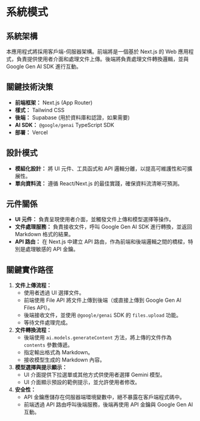 # 系統模式

## 系統架構

本應用程式將採用客戶端-伺服器架構。前端將是一個基於 Next.js 的 Web 應用程式，負責提供使用者介面和處理文件上傳。後端將負責處理文件轉換邏輯，並與 Google Gen AI SDK 進行互動。

## 關鍵技術決策

*   **前端框架：** Next.js (App Router)
*   **樣式：** Tailwind CSS
*   **後端：** Supabase (用於資料庫和認證，如果需要)
*   **AI SDK：** `@google/genai` TypeScript SDK
*   **部署：** Vercel

## 設計模式

*   **模組化設計：** 將 UI 元件、工具函式和 API 邏輯分離，以提高可維護性和可擴展性。
*   **單向資料流：** 遵循 React/Next.js 的最佳實踐，確保資料流清晰可預測。

## 元件關係

*   **UI 元件：** 負責呈現使用者介面，並觸發文件上傳和模型選擇等操作。
*   **文件處理服務：** 負責接收文件，呼叫 Google Gen AI SDK 進行轉換，並返回 Markdown 格式的結果。
*   **API 路由：** 在 Next.js 中建立 API 路由，作為前端和後端邏輯之間的橋樑，特別是處理敏感的 API 金鑰。

## 關鍵實作路徑

1.  **文件上傳流程：**
    *   使用者透過 UI 選擇文件。
    *   前端使用 File API 將文件上傳到後端（或直接上傳到 Google Gen AI Files API）。
    *   後端接收文件，並使用 `@google/genai` SDK 的 `files.upload` 功能。
    *   等待文件處理完成。
2.  **文件轉換流程：**
    *   後端使用 `ai.models.generateContent` 方法，將上傳的文件作為 `contents` 參數傳遞。
    *   指定輸出格式為 Markdown。
    *   接收模型生成的 Markdown 內容。
3.  **模型選擇與提示顯示：**
    *   UI 介面提供下拉選單或其他方式供使用者選擇 Gemini 模型。
    *   UI 介面顯示預設的範例提示，並允許使用者修改。
4.  **安全性：**
    *   API 金鑰應儲存在伺服器端環境變數中，絕不暴露在客戶端程式碼中。
    *   前端透過 API 路由呼叫後端服務，後端再使用 API 金鑰與 Google Gen AI 互動。
